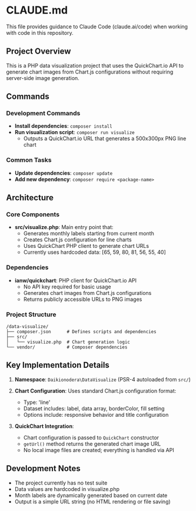 # CLAUDE.md

This file provides guidance to Claude Code (claude.ai/code) when working with code in this repository.

## Project Overview

This is a PHP data visualization project that uses the QuickChart.io API to generate chart images from Chart.js configurations without requiring server-side image generation.

## Commands

### Development Commands
- **Install dependencies**: `composer install`
- **Run visualization script**: `composer run visualize`
  - Outputs a QuickChart.io URL that generates a 500x300px PNG line chart

### Common Tasks
- **Update dependencies**: `composer update`
- **Add new dependency**: `composer require <package-name>`

## Architecture

### Core Components
- **src/visualize.php**: Main entry point that:
  - Generates monthly labels starting from current month
  - Creates Chart.js configuration for line charts
  - Uses QuickChart PHP client to generate chart URLs
  - Currently uses hardcoded data: [65, 59, 80, 81, 56, 55, 40]

### Dependencies
- **ianw/quickchart**: PHP client for QuickChart.io API
  - No API key required for basic usage
  - Generates chart images from Chart.js configurations
  - Returns publicly accessible URLs to PNG images

### Project Structure
```
/data-visualize/
├── composer.json      # Defines scripts and dependencies
├── src/
│   └── visualize.php  # Chart generation logic
└── vendor/            # Composer dependencies
```

## Key Implementation Details

1. **Namespace**: `Daikionodera\DataVisualize` (PSR-4 autoloaded from `src/`)

2. **Chart Configuration**: Uses standard Chart.js configuration format:
   - Type: 'line'
   - Dataset includes: label, data array, borderColor, fill setting
   - Options include: responsive behavior and title configuration

3. **QuickChart Integration**:
   - Chart configuration is passed to `QuickChart` constructor
   - `getUrl()` method returns the generated chart image URL
   - No local image files are created; everything is handled via API

## Development Notes

- The project currently has no test suite
- Data values are hardcoded in visualize.php
- Month labels are dynamically generated based on current date
- Output is a simple URL string (no HTML rendering or file saving)